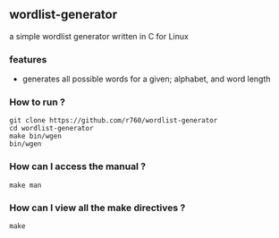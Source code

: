 ## wordlist-generator
a simple wordlist generator written in C for Linux

### features
- generates all possible words for a given; alphabet, and word length

### How to run ?
```
git clone https://github.com/r760/wordlist-generator
cd wordlist-generator
make bin/wgen
bin/wgen
```

### How can I access the manual ?
```
make man
```

### How can I view all the make directives ?
```
make
```
